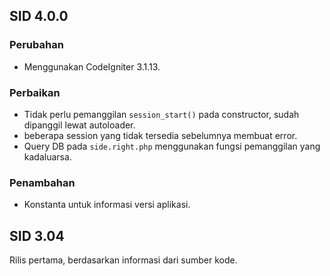 ## SID 4.0.0
### Perubahan
- Menggunakan CodeIgniter 3.1.13.

### Perbaikan
- Tidak perlu pemanggilan `session_start()` pada constructor, sudah dipanggil lewat autoloader.
- beberapa session yang tidak tersedia sebelumnya membuat error.
- Query DB pada `side.right.php` menggunakan fungsi pemanggilan yang kadaluarsa.

### Penambahan
- Konstanta untuk informasi versi aplikasi.

## SID 3.04
Rilis pertama, berdasarkan informasi dari sumber kode.
